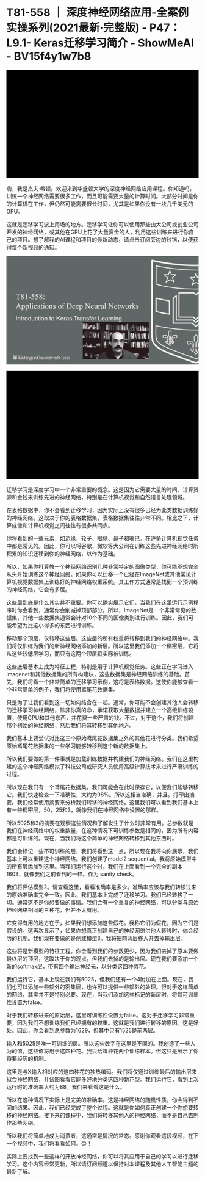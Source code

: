 # T81-558 ｜ 深度神经网络应用-全案例实操系列(2021最新·完整版) - P47：L9.1- Keras迁移学习简介 - ShowMeAI - BV15f4y1w7b8

![](img/57e575643f505aee4c9c36ac4901f183_0.png)

嗨，我是杰夫·希顿。欢迎来到华盛顿大学的深度神经网络应用课程。你知道吗，训练一个神经网络需要很多工作，而且可能需要大量的计算时间。大部分时间是你的计算机在工作，但仍然可能需要很长时间，尤其是如果你没有一块几千美元的GPU。

这就是迁移学习派上用场的地方。迁移学习让你可以使用那些由大公司或创业公司开发的神经网络，或其他在GPU上花了大量资金的人，利用这些训练来进行你自己的项目。想了解我的AI课程和项目的最新动态，请点击订阅旁边的铃铛，以便获得每个新视频的通知。

![](img/57e575643f505aee4c9c36ac4901f183_2.png)

![](img/57e575643f505aee4c9c36ac4901f183_3.png)

迁移学习是深度学习中一个非常重要的概念。这是因为它需要大量的时间、计算资源和金钱来训练先进的神经网络，特别是在计算机视觉和自然语言处理领域。

在表格数据中，你不会看到迁移学习，因为实际上没有很多已经为此类数据训练好的神经网络。这取决于你的表格数据集，表格数据集往往非常不同。相比之下，计算成像和计算机视觉之间往往有很多共同点。

你将看到的一些元素，如边缘、轮子、眼睛、鼻子和嘴巴，在许多计算机视觉任务中都是常见的。因此，你可以将谷歌、微软等大公司在训练这些先进神经网络时所积累的知识迁移到你的神经网络，以作为基础。

所以，如果你打算教一个神经网络识别几种非常特定的图像类型，你可能不想完全从头开始训练这个神经网络。如果你可以迁移一个已经在ImageNet或其他常见计算机视觉数据集上训练好的神经网络权重系统。其工作方式通常是找到一个预训练的神经网络，它会有多层。

这些层到底是什么其实并不重要。你可以确实展示它们，当我们在这里运行示例程序时你会看到，通常你会削减掉顶部部分。所以，ImageNet是一个非常常见的数据集，其他一些数据集通常会针对10个不同的图像类别进行训练。因此，我们可能希望为比这小得多的东西进行训练。

移动那个顶层，仅转移这些层。这些层的所有权重将转移到我们的神经网络中。我们将仅训练为我们的新神经网络添加的新层。所以这里我们添加一个稠密层，它将从这些较低层学习，而只有这两个顶层将实际被训练。

这些底层基本上成为特征工程，特别是用于计算机视觉任务。这些正在学习进入imagenet和其他数据集的所有构建块，这些数据集是神经网络训练的基础。首先，我们将看一个非常简单的迁移学习示例，这将是表格数据。这使你能够查看一个非常简单的例子，我们将使用鸢尾花数据集。

只是为了让我们看到这一切如何结合在一起。通常，你可能不会创建其他人会转移的迁移学习神经网络，除非你真的😊，承诺获取大量数据并建立一个高级训练设置，使用GPU和其他东西，并花费一些严肃的钱。不过，对于这个，我们将创建那个初始的神经网络，然后我们将其转移到其他地方。

我们基本上要尝试对比这三个原始鸢尾花数据集之外的其他花进行分类。我们希望原始鸢尾花数据集的一些学习能够转移到这个新的数据集上。

所以我们要做的第一件事就是加载训练数据并构建我们的神经网络。我们在这里构建的这个神经网络模拟了科技公司或研究人员使用高级计算技术来进行严肃训练的过程。

所以现在我们有一个鸢尾花数据集。我们可能会在此时保存它，以便我们能够转移它。我们快速检查一下准确性，大约为98%。所以这相当准确，并且。打印出摘要。我们经常使用摘要来分析我们转移的神经网络。这里我们可以看到我们基本上有一些稠密层，50，25和3，就像我们在神经网络中设置的那样。

所以5025和3的摘要在观察这些情况和了解发生了什么时非常有用。总参数就是我们在神经网络中的权重数量，在这种情况下可训练参数是相同的，因为所有内容都是可训练的。现在，当我们将这个简单的神经网络转移到其他东西时。

我们会标记一些不可训练的层，我们将看到这一点。所以现在我将向你展示，我们基本上可以重建这个神经网络。我们创建了model2 sequential。我将原始模型中的所有层添加到这里。当我们运行这个时，我们在上面看到一个完全的副本1603，就像我们之前看到的一样。作为 sanity check。

我们将评估模型2。请查看这里，看看准确率是多少。准确率应该与我们转移过来的原始准确率完全一致。因此，我们基本上完成了迁移学习。我们已经转移了一切。通常这不是你想要做的事情。我们会有一个重复的神经网络，可以分类与原始神经网络相同的三种花，但并不太有用。

它变得有用的地方在于，如果我们想添加这些假花。我称它们为假花，因为它们是假设的。这再次显示了，如果你想真正创建自己的神经网络供他人转移时，你会经历的机制。我们现在要做的是创建模型3。我将把前两层移入并去掉输出层。

这些将是新模型的特征工程。你会看到我们的参数更少，因为我们去掉了原本要做最终层的顶层，这取决于你的观点，但我们去掉的是输出层。现在我们要添加一个新的softmax层，带有四个输出神经元，以分类这四种假花。

我们运行它，基本上现在我们有5025，但我们还有一个4附加在上面。现在，我们也可以添加一些额外的密集层，也许可以提供一些额外的处理。但对于这样简单的网络，其实并不是特别必要。现在，当我们添加这些标记的新层时，将其可训练性设置为false。

对于我们转移进来的原始层，这里可训练性设置为false。这对于迁移学习非常重要，因为我们不想训练我们已经拥有的权重。这就是我们进行转移的原因。这是好处。因此，你会看到总参数为1629，但其中只有1525是前两层。

输入和5025是唯一可训练的层。所以这些数字在这里是不同的。我创造了一些人为的值，这些值将用于这四种花。我只给每种花两个训练样本。但这只是展示了你将要经历的机制。

这里是与X输入相对应的这四种花的独热编码。我们将仅通过训练最后的输出层来拟合神经网络，并试图看看它能多好地分类这四种新花型。我们运行它，看到上次运行时的准确率大约为88。我们来看看这是什么。

所以在这种情况下实际上是完美的准确率。这是神经网络的随机性质，你会得到不同的结果。因此，我们已经完成了整个过程。这就是你如何真正创建一个你想要转移的神经网络。接下来的课程中，我们将转移其他人的神经网络，而不是自己去制作那些网络。

所以我们将简单地成为消费者，这通常是情况的常态。感谢你观看这段视频，在下一个视频中，我们将看看如何。😊！[](img/57e575643f505aee4c9c36ac4901f183_5.png)

实际上要找到一些这样的开放神经网络，你可以将其应用于自己的学习以进行迁移学习。这个内容经常更新，所以请订阅频道以保持对本课程及其他人工智能主题的最新了解。
